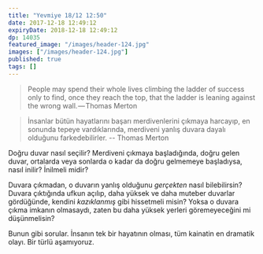 ```yaml
---
title: "Yevmiye 18/12 12:50"
date: 2017-12-18 12:49:12
expiryDate: 2018-12-18 12:49:12
dp: 14035
featured_image: "/images/header-124.jpg"
images: ["/images/header-124.jpg"]
published: true
tags: []
---
```




> People may spend their whole lives climbing the ladder of success only to
> find, once they reach the top, that the ladder is leaning against the wrong
> wall. — Thomas Merton

> İnsanlar bütün hayatlarını başarı merdivenlerini çıkmaya harcayıp, en sonunda
> tepeye vardıklarında, merdiveni yanlış duvara dayalı olduğunu
> farkedebilirler. -- Thomas Merton


Doğru duvar nasıl seçilir? Merdiveni çıkmaya başladığında, doğru gelen duvar,
ortalarda veya sonlarda o kadar da doğru gelmemeye başladıysa, nasıl inilir?
İnilmeli midir?

Duvara çıkmadan, o duvarın yanlış olduğunu *gerçekten* nasıl bilebilirsin?
Duvara çıktığında ufkun açılıp, daha yüksek ve daha muteber duvarlar gördüğünde,
kendini *kazıklanmış* gibi hissetmeli misin? Yoksa o duvara çıkma imkanın
olmasaydı, zaten bu daha yüksek yerleri göremeyeceğini mi düşünmelisin?

Bunun gibi sorular. İnsanın tek bir hayatının olması, tüm kainatin en dramatik
olayı. Bir türlü aşamıyoruz. 

